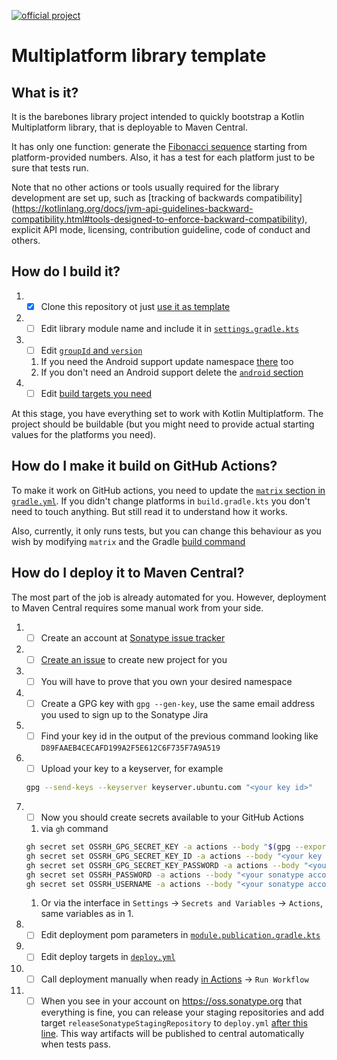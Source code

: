 [![official project](http://jb.gg/badges/official.svg)](https://confluence.jetbrains.com/display/ALL/JetBrains+on+GitHub)

# Multiplatform library template

## What is it?

It is the barebones library project intended to quickly bootstrap a Kotlin Multiplatform library, that is deployable to Maven Central.

It has only one function: generate the [Fibonacci sequence](https://en.wikipedia.org/wiki/Fibonacci_sequence) starting from platform-provided numbers. Also, it has a test for each platform just to be sure that tests run.

Note that no other actions or tools usually required for the library development are set up, such as [tracking of backwards compatibility]
(https://kotlinlang.org/docs/jvm-api-guidelines-backward-compatibility.html#tools-designed-to-enforce-backward-compatibility), explicit API mode,
licensing, contribution guideline, code of conduct and others.

## How do I build it?

1. - [x] Clone this repository ot just [use it as template](https://github.com/mdsadiqueinam/SimpleWebAuth/generate)
1. - [ ] Edit library module name and include it in [`settings.gradle.kts`](settings.gradle.kts#L18)
1. - [ ] Edit [`groupId` and `version`](convention-plugins/src/main/kotlin/module.publication.gradle.kts#L10-L11)
    1. If you need the Android support update namespace [there](library/build.gradle.kts#L38) too
    1. If you don't need an Android support delete the [`android` section](library/build.gradle.kts#L37-L43)
1. - [ ] Edit [build targets you need](library/build.gradle.kts#L9-L21)

At this stage, you have everything set to work with Kotlin Multiplatform. The project should be buildable (but you might need to provide actual starting values for the platforms you need).

## How do I make it build on GitHub Actions?

To make it work on GitHub actions, you need to update the [`matrix` section in `gradle.yml`](.github/workflows/gradle.yml#L25-L34). If you didn't change platforms in `build.gradle.kts` you don't need to touch anything. But still read it to understand how it works.

Also, currently, it only runs tests, but you can change this behaviour as you wish by modifying `matrix` and the Gradle [build command](.github/workflows/gradle.yml#L52)

## How do I deploy it to Maven Central?

The most part of the job is already automated for you. However, deployment to Maven Central requires some manual work from your side. 

1. - [ ] Create an account at [Sonatype issue tracker](https://issues.sonatype.org/secure/Signup!default.jspa)
1. - [ ] [Create an issue](https://issues.sonatype.org/secure/CreateIssue.jspa?issuetype=21&pid=10134) to create new project for you
1. - [ ] You will have to prove that you own your desired namespace
1. - [ ] Create a GPG key with `gpg --gen-key`, use the same email address you used to sign up to the Sonatype Jira
1. - [ ] Find your key id in the output of the previous command looking like `D89FAAEB4CECAFD199A2F5E612C6F735F7A9A519`
1. - [ ] Upload your key to a keyserver, for example 
    ```bash
    gpg --send-keys --keyserver keyserver.ubuntu.com "<your key id>"
    ```
1. - [ ] Now you should create secrets available to your GitHub Actions
    1. via `gh` command
    ```bash
    gh secret set OSSRH_GPG_SECRET_KEY -a actions --body "$(gpg --export-secret-key --armor "<your key id>")"
    gh secret set OSSRH_GPG_SECRET_KEY_ID -a actions --body "<your key id>"
    gh secret set OSSRH_GPG_SECRET_KEY_PASSWORD -a actions --body "<your key password>"
    gh secret set OSSRH_PASSWORD -a actions --body "<your sonatype account password>"
    gh secret set OSSRH_USERNAME -a actions --body "<your sonatype account username>"
    ```
    1. Or via the interface in `Settings` → `Secrets and Variables` → `Actions`, same variables as in 1.
1. - [ ] Edit deployment pom parameters in [`module.publication.gradle.kts`](convention-plugins/src/main/kotlin/module.publication.gradle.kts#L25-L44)
1. - [ ] Edit deploy targets in [`deploy.yml`](.github/workflows/deploy.yml#L23-L36)
1. - [ ] Call deployment manually when ready [in Actions](../../actions/workflows/deploy.yml) → `Run Workflow`
1. - [ ] When you see in your account on https://oss.sonatype.org that everything is fine, you can release your staging repositories and add target `releaseSonatypeStagingRepository` to `deploy.yml` [after this line](.github/workflows/deploy.yml#L60). This way artifacts will be published to central automatically when tests pass.
